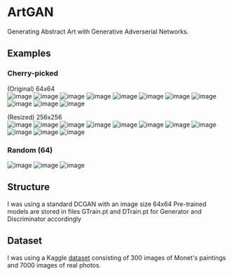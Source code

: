 # ArtGAN
Generating Abstract Art with Generative Adverserial Networks.

## Examples
### Cherry-picked
(Original) 64x64   
![image](images/exmp.png)
![image](images/exmp_2.png)
![image](images/exmp_3.png)
![image](images/exmp_4.png)
![image](images/exmp_5.png)
![image](images/exmp_6.png)
![image](images/exmp_7.png)
![image](images/exmp_8.png)
![image](images/exmp_9.png)
![image](images/exmp_10.png)
![image](images/exmp_11.png)

(Resized) 256x256  
![image](images/exmp256.png)
![image](images/exmp256_2.png)
![image](images/exmp256_3.png)
![image](images/exmp256_4.png)
![image](images/exmp256_5.png)
![image](images/exmp256_6.png)
![image](images/exmp256_7.png)
![image](images/exmp256_8.png)
![image](images/exmp256_9.png)
![image](images/exmp256_10.png)
![image](images/exmp256_11.png)

### Random (64)

![image](images/64imgs.png)
![image](images/64imgs_2.png)
![image](images/64imgs_3.png)

## Structure
I was using a standard DCGAN with an image size 64x64
Pre-trained models are stored in files GTrain.pt and DTrain.pt for Generator and Discriminator accordingly

## Dataset
I was using a Kaggle [dataset](https://www.kaggle.com/competitions/gan-getting-started/overview) consisting of 300 images of Monet's paintings and 7000 images of real photos.